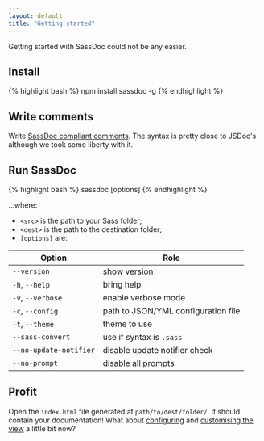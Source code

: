 ```yaml
---
layout: default
title: "Getting started"
---
```


Getting started with SassDoc could not be any easier.

## Install

{% highlight bash %}
npm install sassdoc -g
{% endhighlight %}

## Write comments

Write [SassDoc compliant comments](/annotations/). The syntax is pretty close to JSDoc's although we took some liberty with it.

## Run SassDoc

{% highlight bash %}
sassdoc <src> <dest> [options]
{% endhighlight %}

...where:

* `<src>` is the path to your Sass folder;
* `<dest>` is the path to the destination folder;
* `[options]` are:

| Option                 | Role                                |
|------------------------|-------------------------------------|
| `--version`            | show version                        |
| `-h`, `--help`         | bring help                          |
| `-v`, `--verbose`      | enable verbose mode                 |
| `-c`, `--config`       | path to JSON/YML configuration file |
| `-t`, `--theme`        | theme to use                        |
| `--sass-convert`       | use if syntax is `.sass`            |
| `--no-update-notifier` | disable update notifier check       |
| `--no-prompt`          | disable all prompts                 |


## Profit

Open the `index.html` file generated at `path/to/dest/folder/`. It should contain your documentation! What about [configuring](/configuration/) and [customising the view](/customising-the-view) a little bit now?
